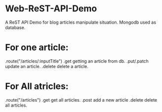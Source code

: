 # Web-ReST-API-Demo
  A ReST API Demo for blog articles manipulate situation.
  Mongodb used as database.
# For one article:
  .route("/articles/:inputTitle")
    .get   getting an article from db.
    .put/.patch   update an article.
    .delete  delete a article.
# For All atricles:
  .route("/articles")
    .get get all articles.
    .post add a new article
    .delete delete all articles.
